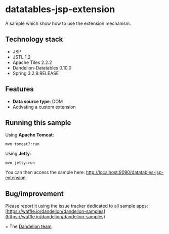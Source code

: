 datatables-jsp-extension
=================================================================

A sample which show how to use the extension mechanism.

## Technology stack

 - JSP 
 - JSTL 1.2
 - Apache Tiles 2.2.2
 - Dandelion-Datatables 0.10.0
 - Spring 3.2.9.RELEASE

## Features
		
 - __Data source type__: DOM
 - Activating a custom extension

## Running this sample

Using __Apache Tomcat__:

    mvn tomcat7:run

Using __Jetty__:

    mvn jetty:run

You can then access the sample here: [http://localhost:9090/datatables-jsp-extension](http://localhost:9090/datatables-jsp-extension)

## Bug/improvement

Please report it using the issue tracker dedicated to all sample apps: [https://waffle.io/dandelion/dandelion-samples](https://waffle.io/dandelion/dandelion-samples)

=
The [Dandelion team](http://dandelion.github.io/team/).